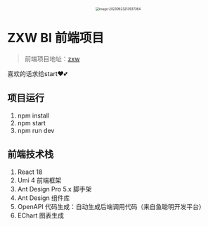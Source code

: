 <p align="center">
<img src="https://gd-hbimg.huaban.com/9b38df7d6587648a87019ee705e37cf71953c046155f9-cjzG09_fw658webp" alt="image-20230623213937364" style="zoom:50%;" align="center" />
</p>

# ZXW BI 前端项目

> 前端项目地址：[zxw](http://gitlab.code-nav.cn/zxw/mybi)

喜欢的话求给start❤️💕

## 项目运行
1. npm install 
2. npm start
3. npm run dev

## 前端技术栈
1. React 18
2. Umi 4 前端框架
3. Ant Design Pro 5.x 脚手架
4. Ant Design 组件库
5. OpenAPI 代码生成：自动生成后端调用代码（来自鱼聪明开发平台）
6. EChart 图表生成
